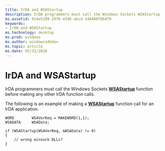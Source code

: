 ```yaml
---
title: IrDA and WSAStartup
description: IrDA programmers must call the Windows Sockets WSAStartup function before making any other IrDA function calls.
ms.assetid: 014e5209-29f6-43d6-abcd-148488f0b479
keywords:
- IrDA and WSAStartup
ms.technology: desktop
ms.prod: windows
ms.author: windowssdkdev
ms.topic: article
ms.date: 05/31/2018
---
```


# IrDA and WSAStartup

IrDA programmers must call the Windows Sockets [**WSAStartup**](https://msdn.microsoft.com/library/windows/desktop/ms742213) function before making any other IrDA function calls.

The following is an example of making a [**WSAStartup**](https://msdn.microsoft.com/library/windows/desktop/ms742213) function call for an IrDA application.

``` syntax
WORD        WSAVerReq = MAKEWORD(1,1);
WSADATA     WSAData;

if (WSAStartup(WSAVerReq, &WSAData) != 0)
{
    // wrong winsock DLLs?
}
```

 

 




